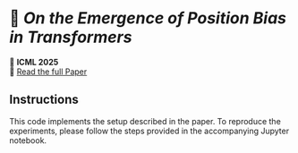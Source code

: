 # 🧠 *On the Emergence of Position Bias in Transformers*  
📌 **ICML 2025**  
📄 [Read the full Paper](https://arxiv.org/abs/2502.01951)  

## Instructions
This code implements the setup described in the paper.
To reproduce the experiments, please follow the steps provided in the accompanying Jupyter notebook.

